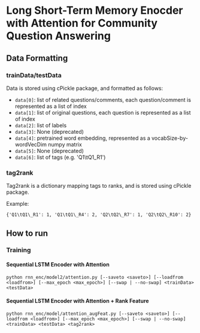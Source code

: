 Long Short-Term Memory Enocder with Attention for Community Question Answering
=======
## Data Formatting

### trainData/testData

Data is stored using cPickle package, and formatted as follows:

* `data[0]`: list of related questions/comments, each question/comment is represented as a list of index
* `data[1]`: list of original questions, each question is represented as a list of index
* `data[2]`: list of labels
* `data[3]`: None (deprecated)
* `data[4]`: pretrained word embedding, represented as a vocabSize-by-wordVecDim numpy matrix
* `data[5]`: None (deprecated)
* `data[6]`: list of tags (e.g. 'Q1\tQ1\_R1')

### tag2rank
Tag2rank is a dictionary mapping tags to ranks, and is stored using cPickle package.

Example: 

`{'Q1\tQ1\_R1': 1, 'Q1\tQ1\_R4': 2, 'Q2\tQ2\_R7': 1, 'Q2\tQ2\_R10': 2}`

## How to run

### Training

#### Sequential LSTM Encoder with Attention
`python rnn_enc/model2/attention.py [--saveto <saveto>] [--loadfrom <loadfrom>] [--max_epoch <max_epoch>] [--swap | --no-swap] <trainData> <testData>`

#### Sequential LSTM Encoder with Attention + Rank Feature
`python rnn_enc/model/attention_augFeat.py [--saveto <saveto>] [--loadfrom <loadfrom>] [--max_epoch <max_epoch>] [--swap | --no-swap] <trainData> <testData> <tag2rank>`
